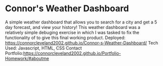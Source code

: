 # Connor's Weather Dashboard
A simple weather dashboard that allows you to search for a city and get a 5 day forecast, and view your history!  This weather dashboard was a relatively simple debuging exercise in which I was tasked to fix the functionality of to give this final working product.
Deployed: https://connorcleveland2002.github.io/Connor-s-Weather-Dashboard/
Tech Used:  Javascript, HTML, CSS
Contact Portfolio:https://connorcleveland2002.github.io/Portfolio-Homework/#aboutme
